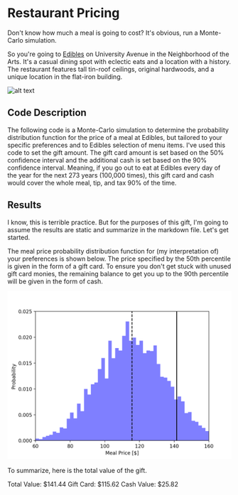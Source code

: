 # Restaurant Pricing
Don't know how much a meal is going to cost? It's obvious, run a Monte-Carlo simulation.

So you're going to [Edibles](http://ediblesrochester.com) on University Avenue in the Neighborhood of the Arts. It's a casual dining spot with eclectic eats and a location with a history. The restaurant features tall tin-roof ceilings, original hardwoods, and a unique location in the flat-iron building.

![alt text](https://s3-media1.fl.yelpcdn.com/bphoto/6bk_Qe5vbkCl5VVjqcxHFA/o.jpg)

## Code Description
The following code is a Monte-Carlo simulation to determine the probability distribution function for the price of a meal at Edibles, but tailored to your specific preferences and to Edibles selection of menu items. I've used this code to set the gift amount. The gift card amount is set based on the 50% confidence interval and the additional cash is set based on the 90% confidence interval. Meaning, if you go out to eat at Edibles every day of the year for the next 273 years (100,000 times), this gift card and cash would cover the whole meal, tip, and tax 90% of the time.

## Results
I know, this is terrible practice. But for the purposes of this gift, I'm going to assume the results are static and summarize in the markdown file. Let's get started.

The meal price probability distribution function for (my interpretation of) your preferences is shown below. The price specified by the 50th percentile is given in the form of a gift card. To ensure you don't get stuck with unused gift card monies, the remaining balance to get you up to the 90th percentile will be given in the form of cash.

![alt text](./img/pdf_edibles_100000.png)

To summarize, here is the total value of the gift.

Total Value: $141.44
  Gift Card: $115.62
  Cash Value: $25.82
